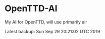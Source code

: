 # OpenTTD-AI
My AI for OpenTTD, will use primarily air

Latest backup: Sun Sep 29 20:21:02 UTC 2019
